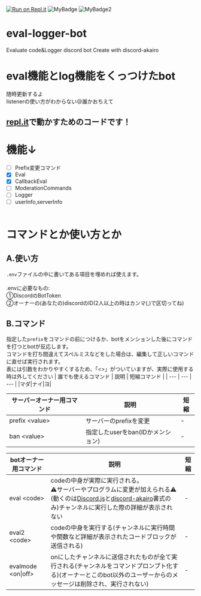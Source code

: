 [replit]:https://repl.it<br>
[djs]:https://discord.js.org/#/docs/main/stable/general/welcome<br>
[akairo]:https://discord-akairo.github.io/#/
[![Run on Repl.it](https://repl.it/badge/github/Aiueokashi/eval-logger-bot)](https://repl.it/github/Aiueokashi/eval-logger-bot)
![MyBadge](https://img.shields.io/badge/まだ-制作途中-orange)
![MyBadge2](https://img.shields.io/badge/Under-Constructing-yellow)
# eval-logger-bot
Evaluate code&amp;Logger discord bot Create with discord-akairo <br>
# eval機能とlog機能をくっつけたbot
随時更新するよ<br>
listenerの使い方がわからない:cry:誰かおちえて
## [repl.it][replit]で動かすためのコードです！

# 機能↓
- [ ] Prefix変更コマンド
- [x] Eval
- [x] CallbackEval
- [ ] ModerationCommands
- [ ] Logger
- [ ] userInfo,serverInfo
<br><br>

# コマンドとか使い方とか
## A.使い方
`.env`ファイルの中に書いてある項目を埋めれば使えます。<br><br>
.envに必要なもの:<br>
①DiscordのBotToken<br>
②オーナーの(あなたの)discordのID(2人以上の時はカンマ(,)で区切ってね)<br>
## B.コマンド
指定した`prefix`をコマンドの前につけるか、botをメンションした後にコマンドを打つとbotが反応します。<br>
コマンドを打ち間違えてスペルミスなどをした場合は、編集して正しいコマンドに直せば実行されます。<br>
表には引数をわかりやすくするため、「<>」がついていますが、実際に使用する時は外してください
| 誰でも使えるコマンド | 説明 | 短縮コマンド |
| --- | --- | --- |
|マダ|ナイ|ヨ|

|サーバーオーナー用コマンド|説明|短縮|
|---|---|---|
|prefix \<value>|サーバーのprefixを変更|-|
|ban \<value>|指定したuserをban(IDかメンション)|-|
  
|botオーナー用コマンド|説明|短縮|
|---|---|---|
|eval \<code>|codeの中身が実際に実行される。<br>:warning:サーバーやプログラムに変更が加えられる:warning:<br>(動くのは[Discord.js][djs]と[discord-akairo][akairo]書式のみ)チャンネルに実行した際の詳細が表示されない|-|
|eval2 \<code>|codeの中身を実行する(チャンネルに実行時間や関数など詳細が表示されたコードブロックが送信される)|-|
|evalmode \<on\|off>|onにしたチャンネルに送信されたものが全て実行される(チャンネルをコマンドプロンプト化する)(オーナーとこのbot以外のユーザーからのメッセージは削除され、実行されない)|-|
